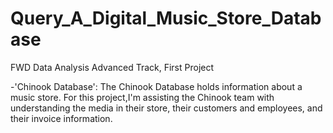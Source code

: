 # Query_A_Digital_Music_Store_Database
 FWD Data Analysis Advanced Track, First Project

-'Chinook Database':
  The Chinook Database holds information about a music store. 
  For this project,I'm assisting the Chinook team with understanding the media in their store,
  their customers and employees, and their invoice information.
